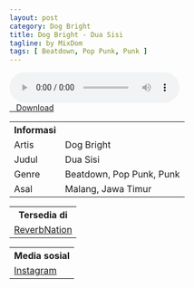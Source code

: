 ```yaml
---
layout: post
category: Dog Bright
title: Dog Bright - Dua Sisi
tagline: by MixDom
tags: [ Beatdown, Pop Punk, Punk ]
---
```


<audio class='js-player' style="--plyr-color-main: #212121;" controls>
<source src="https://drive.google.com/uc?authuser=0&id=1Fyfx0GdPTvAdIYgwD6rWcfX5kUt0QOdH&export=download" type="audio/mp3">
</audio>

<!--more-->

<div class="post-button text-center">
<a target="_blank" class="btn" href="https://drive.google.com/uc?authuser=0&id=1Fyfx0GdPTvAdIYgwD6rWcfX5kUt0QOdH&export=download">
<i class="fa fa-caret-down" aria-hidden="true"></i>&nbsp; &nbsp;Download
</a>
</div>

<table>
<tr>
<th>Informasi</th>
<th></th>
</tr>
<tr>
<td>Artis</td>
<td>Dog Bright</td>
</tr>
<tr>
<td>Judul</td>
<td>Dua Sisi</td>
</tr>
<tr>
<td>Genre</td>
<td>Beatdown,  Pop Punk, Punk</td>
</tr>
<tr>
<td>Asal</td>
<td>Malang, Jawa Timur</td>
</tr>
</table>

<table>
<tr>
<th>Tersedia di</th>
</tr>
<tr>
<td><a href="https://www.reverbnation.com/dogbrightbnd/" target="_blank">ReverbNation</a></td>
</tr>
</table>

<table>
<tr>
<th>Media sosial</th>
</tr>
<tr>
<td><a href="https://www.instagram.com/dogbright_poppunk/" target="_blank">Instagram</a></td>
</tr>
</table>
